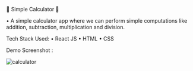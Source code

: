 🧮 Simple Calculator 🧮

• A simple calculator app where we can perform simple computations like addition, subtraction, multiplication and division.

Tech Stack Used:
• React JS
• HTML
• CSS

Demo Screenshot :


![calculator](https://user-images.githubusercontent.com/84397275/221514502-559376b1-4992-4b41-a75b-f76317e018e5.png)


